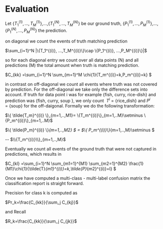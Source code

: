 
# Evaluation

Let \{$T_1^{(1)}, ...,T_M^{(1)}$\},...,\{$T_1^{(N)}, ...,T_M^{(N)}$\} be our ground truth, 
\{$P_1^{(1)}, ...,P_M^{(1)}$\},...,\{$P_1^{(N)}, ...,P_M^{(N)}$\} the prediction.

on diagonal we count the events of truth matching prediction

$\sum_{i=1}^N |\{T_1^{(i)}, ...,T_M^{(i)}\}\cap \{P_1^{(i)}, ...,P_M^{(i)}\}|$

so for each diagonal entry we count over all data points (N) and all predictions (M) the total amount when truth is matching prediction.

$C_{kk} =\sum_{i=1}^N \sum_{m=1}^M \chi{1}\{T_m^{(i)}=k,P_m^{(i)}=k\} $

in contrast on off-diagonal we count all events where truth was not covered by prediction.
For the off-diagonal we take only the difference sets into account. If truth for data point i was for example {fish, curry, rice-dish} and prediction was {fish, curry, soup }, we only count 
$T^i$ = {rice_dish} and $P^i$ = {soup} for the off-daigonal. Formally we do the following transformation:

$\{ \tilde{T_m}^{(i)} \}_{m=1,..,M1}= \{T_m^{(i)}\}_{m=1,..M}\setminus \{P_m^{(i)}\}_{m=1,..M}$ 

$\\{ \tilde{P_m}^{(i)} \\}_{m=1,..,M2} $ =
$\\{ P_m^{(i)}\\}_{m=1,..,M}\setminus $ 

-- $\\{T_m^{(i)}\\}_{m=1,..,M}$

Eventually we count all events of the ground truth that were not captured in predictions, which results in

$C_{kl} =\sum_{i=1}^N \sum_{m1=1}^{M1} \sum_{m2=1}^{M2}
\frac{1}{M1}\chi{1}\{\tilde{T}_{m1}^{(i)}=k,\tilde{P}_{m2}^{(i)}=l\} $

Once we have computed a multi-class - multi-label confusion matrix the classification report is straight forward.

Precision for class k is computed as

$Pr_k=\frac{C_{kk}}{\sum_j C_{kj}}$

and Recall

$R_k=\frac{C_{kk}}{\sum_j C_{jk}}$


